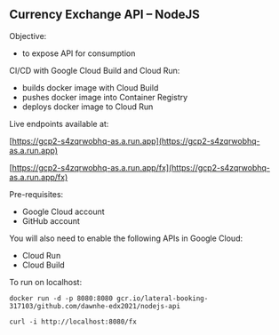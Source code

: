 ## Currency Exchange API – NodeJS

Objective:

* to expose API for consumption

CI/CD with Google Cloud Build and Cloud Run:

* builds docker image with Cloud Build
* pushes docker image into Container Registry
* deploys docker image to Cloud Run

Live endpoints available at: 

[https://gcp2-s4zqrwobhq-as.a.run.app](https://gcp2-s4zqrwobhq-as.a.run.app)

[https://gcp2-s4zqrwobhq-as.a.run.app/fx](https://gcp2-s4zqrwobhq-as.a.run.app/fx)

Pre-requisites:

* Google Cloud account
* GitHub account

You will also need to enable the following APIs in Google Cloud:

* Cloud Run
* Cloud Build 

To run on localhost:
```
docker run -d -p 8080:8080 gcr.io/lateral-booking-317103/github.com/dawnhe-edx2021/nodejs-api

curl -i http://localhost:8080/fx
```
